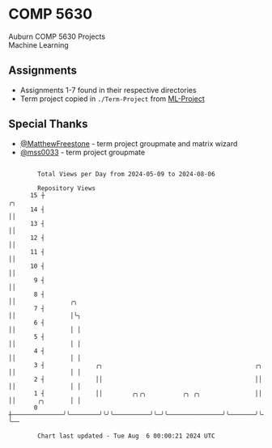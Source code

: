# COMP 5630
Auburn COMP 5630 Projects  
Machine Learning

## Assignments
- Assignments 1-7 found in their respective directories
- Term project copied in `./Term-Project` from [ML-Project](https://github.com/wumphlett/ML-Project)

## Special Thanks
- [@MatthewFreestone](https://github.com/MatthewFreestone) - term project groupmate and matrix wizard
- [@mss0033](https://github.com/mss0033) - term project groupmate

```

        Total Views per Day from 2024-05-09 to 2024-08-06

        Repository Views
      15 ┼                                                                   ╭╮
      14 ┤                                                                   ││
      13 ┤                                                                   ││
      12 ┤                                                                   ││
      11 ┤                                                                   ││
      10 ┤                                                                   ││
       9 ┤                                                                   ││
       8 ┤                                                                   ││               ╭╮
       7 ┤                                                                   ││               │╰╮
       6 ┤                                                                   ││               │ │
       5 ┤                                                                   ││               │ │
       4 ┤                                                                   ││               │ │
       3 ┤              ╭╮                                          ╭╮       ││               │ │
       2 ┤              ││                                          ││       ││               │ │
       1 ┤              ││        ╭╮╭╮          ╭╮ ╭╮               ││       ││      ╭╮       │ │
       0 ┼──────────────╯╰────────╯╰╯╰──────────╯╰─╯╰───────────────╯╰───────╯╰──────╯╰───────╯ ╰──

        Chart last updated - Tue Aug  6 00:00:21 2024 UTC
        
```
